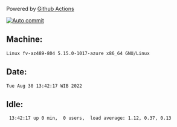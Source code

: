 Powered by [Github Actions](https://github.com/features/actions)

[![Auto commit](https://github.com/hiage/workstation/workflows/Auto%20commit/badge.svg)](https://github.com/hiage/workstation/actions?query=workflow%3A%22Auto+commit%22)

## Machine:
```
Linux fv-az489-804 5.15.0-1017-azure x86_64 GNU/Linux
```
## Date:
```
Tue Aug 30 13:42:17 WIB 2022
```
## Idle:
```
 13:42:17 up 0 min,  0 users,  load average: 1.12, 0.37, 0.13
```
